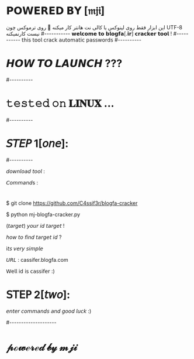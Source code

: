 # 𝗣𝗢𝗪𝗘𝗥𝗘𝗗 𝗕𝗬 [𝔪𝔧𝔦]
 این ابزار فقط روی لینوکس یا کالی نت هانتر کار میکنه 📌
 روی ترموکس‌ چون
 UTF-8 
 نیست کار‌نمیکنه
#-----------
𝘄𝗲𝗹𝗰𝗼𝗺𝗲 𝘁𝗼 𝗯𝗹𝗼𝗴𝗳𝗮[.𝗶𝗿] 𝗰𝗿𝗮𝗰𝗸𝗲𝗿 𝘁𝗼𝗼𝗹 !
#-----------
𝗍𝗁𝗂𝗌 𝗍𝗈𝗈𝗅 𝖼𝗋𝖺𝖼𝗄 𝖺𝗎𝗍𝗈𝗆𝖺𝗍𝗂𝖼 𝗉𝖺𝗌𝗌𝗐𝗈𝗋𝖽𝗌 
#----------
# 𝙃𝙊𝙒 𝙏𝙊 𝙇𝘼𝙐𝙉𝘾𝙃 ???
#----------
# 𝚝𝚎𝚜𝚝𝚎𝚍 𝚘𝚗 𝐋𝐈𝐍𝐔𝐗 ...
#----------

# 𝘚𝘛𝘌𝘗 1[𝘰𝘯𝘦]:

#----------

𝘥𝘰𝘸𝘯𝘭𝘰𝘢𝘥 𝘵𝘰𝘰𝘭 :

𝘊𝘰𝘮𝘮𝘢𝘯𝘥s : 

#
$ git clone https://github.com/C4ssif3r/blogfa-cracker

$ python mj-blogfa-cracker.py  
 
(𝘵𝘢𝘳𝘨𝘦𝘵) 𝘺𝘰𝘶𝘳 𝘪𝘥 𝘵𝘢𝘳𝘨𝘦𝘵 !

𝘩𝘰𝘸 𝘵𝘰 𝘧𝘪𝘯𝘥 𝘵𝘢𝘳𝘨𝘦𝘵 𝘪𝘥 ?

i𝘵𝘴 𝘷𝘦𝘳𝘺 𝘴𝘪𝘮𝘱𝘭𝘦 

𝘜𝘙𝘓 : cassifer.blogfa.com

𝖶𝖾𝗅𝗅 𝗂𝖽 𝗂𝗌 𝖼𝖺𝗌𝗌𝗂𝖿𝖾𝗋 :)

# 𝖲𝖳𝖤𝖯 2[𝘵𝘸𝘰]:

𝘦𝘯𝘵𝘦𝘳 𝘤𝘰𝘮𝘮𝘢𝘯𝘥𝘴 𝘢𝘯𝘥 𝘨𝘰𝘰𝘥 𝘭𝘶𝘤𝘬 :)

#--------------------

# 𝓅ℴ𝓌ℯ𝓇ℯ𝒹 𝒷𝓎 𝓂𝒿𝒾 
    
